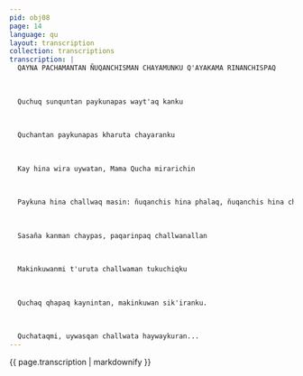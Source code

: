 ```yaml
---
pid: obj08
page: 14
language: qu
layout: transcription
collection: transcriptions
transcription: |
  QAYNA PACHAMANTAN ÑUQANCHISMAN CHAYAMUNKU Q'AYAKAMA RINANCHISPAQ
  
  
  
  Quchuq sunquntan paykunapas wayt'aq kanku
  
  
  
  Quchantan paykunapas kharuta chayaranku
  
  
  
  Kay hina wira uywatan, Mama Qucha mirarichin
  
  
  
  Paykuna hina challwaq masin: ñuqanchis hina phalaq, ñuqanchis hina challwaq
  
  
  
  Sasaña kanman chaypas, paqarinpaq challwanallan
  
  
  
  Makinkuwanmi t'uruta challwaman tukuchiqku
  
  
  
  Quchaq qhapaq kaynintan, makinkuwan sik'iranku.
  
  
  
  Quchataqmi, uywasqan challwata haywaykuran...
---
```


{{ page.transcription | markdownify }}
